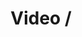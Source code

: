 ---
keywords: fastai
title: Video / 
categories: [Week]
nb_path: _notebooks/2023-02-26-Nightathemuseum.ipynb
layout: notebook
---